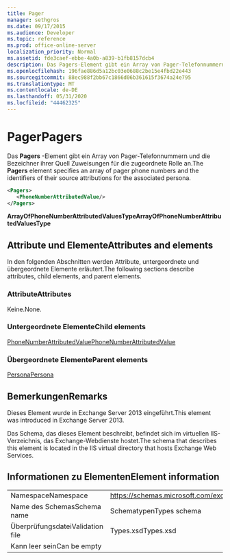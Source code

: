 ```yaml
---
title: Pager
manager: sethgros
ms.date: 09/17/2015
ms.audience: Developer
ms.topic: reference
ms.prod: office-online-server
localization_priority: Normal
ms.assetid: fde3caef-ebbe-4a0b-a839-b1fb8157dcb4
description: Das Pagers-Element gibt ein Array von Pager-Telefonnummern und die Bezeichner ihrer Quell Zuweisungen für die zugeordnete Rolle an.
ms.openlocfilehash: 196fae886d5a12bc03e0688c2be15e4fbd22e443
ms.sourcegitcommit: 88ec988f2bb67c1866d06b361615f3674a24e795
ms.translationtype: MT
ms.contentlocale: de-DE
ms.lasthandoff: 05/31/2020
ms.locfileid: "44462325"
---
```

# <a name="pagers"></a><span data-ttu-id="0f0d6-103">Pager</span><span class="sxs-lookup"><span data-stu-id="0f0d6-103">Pagers</span></span>

<span data-ttu-id="0f0d6-104">Das **Pagers** -Element gibt ein Array von Pager-Telefonnummern und die Bezeichner ihrer Quell Zuweisungen für die zugeordnete Rolle an.</span><span class="sxs-lookup"><span data-stu-id="0f0d6-104">The **Pagers** element specifies an array of pager phone numbers and the identifiers of their source attributions for the associated persona.</span></span> 
  
```XML
<Pagers>
   <PhoneNumberAttributedValue/>
</Pagers>

```

 <span data-ttu-id="0f0d6-105">**ArrayOfPhoneNumberAttributedValuesType**</span><span class="sxs-lookup"><span data-stu-id="0f0d6-105">**ArrayOfPhoneNumberAttributedValuesType**</span></span>
## <a name="attributes-and-elements"></a><span data-ttu-id="0f0d6-106">Attribute und Elemente</span><span class="sxs-lookup"><span data-stu-id="0f0d6-106">Attributes and elements</span></span>

<span data-ttu-id="0f0d6-107">In den folgenden Abschnitten werden Attribute, untergeordnete und übergeordnete Elemente erläutert.</span><span class="sxs-lookup"><span data-stu-id="0f0d6-107">The following sections describe attributes, child elements, and parent elements.</span></span>
  
### <a name="attributes"></a><span data-ttu-id="0f0d6-108">Attribute</span><span class="sxs-lookup"><span data-stu-id="0f0d6-108">Attributes</span></span>

<span data-ttu-id="0f0d6-109">Keine.</span><span class="sxs-lookup"><span data-stu-id="0f0d6-109">None.</span></span>
  
### <a name="child-elements"></a><span data-ttu-id="0f0d6-110">Untergeordnete Elemente</span><span class="sxs-lookup"><span data-stu-id="0f0d6-110">Child elements</span></span>

[<span data-ttu-id="0f0d6-111">PhoneNumberAttributedValue</span><span class="sxs-lookup"><span data-stu-id="0f0d6-111">PhoneNumberAttributedValue</span></span>](phonenumberattributedvalue.md)
  
### <a name="parent-elements"></a><span data-ttu-id="0f0d6-112">Übergeordnete Elemente</span><span class="sxs-lookup"><span data-stu-id="0f0d6-112">Parent elements</span></span>

[<span data-ttu-id="0f0d6-113">Persona</span><span class="sxs-lookup"><span data-stu-id="0f0d6-113">Persona</span></span>](persona.md)
  
## <a name="remarks"></a><span data-ttu-id="0f0d6-114">Bemerkungen</span><span class="sxs-lookup"><span data-stu-id="0f0d6-114">Remarks</span></span>

<span data-ttu-id="0f0d6-115">Dieses Element wurde in Exchange Server 2013 eingeführt.</span><span class="sxs-lookup"><span data-stu-id="0f0d6-115">This element was introduced in Exchange Server 2013.</span></span>
  
<span data-ttu-id="0f0d6-116">Das Schema, das dieses Element beschreibt, befindet sich im virtuellen IIS-Verzeichnis, das Exchange-Webdienste hostet.</span><span class="sxs-lookup"><span data-stu-id="0f0d6-116">The schema that describes this element is located in the IIS virtual directory that hosts Exchange Web Services.</span></span>
  
## <a name="element-information"></a><span data-ttu-id="0f0d6-117">Informationen zu Elementen</span><span class="sxs-lookup"><span data-stu-id="0f0d6-117">Element information</span></span>

|||
|:-----|:-----|
|<span data-ttu-id="0f0d6-118">Namespace</span><span class="sxs-lookup"><span data-stu-id="0f0d6-118">Namespace</span></span>  <br/> |https://schemas.microsoft.com/exchange/services/2006/types  <br/> |
|<span data-ttu-id="0f0d6-119">Name des Schemas</span><span class="sxs-lookup"><span data-stu-id="0f0d6-119">Schema name</span></span>  <br/> |<span data-ttu-id="0f0d6-120">Schematypen</span><span class="sxs-lookup"><span data-stu-id="0f0d6-120">Types schema</span></span>  <br/> |
|<span data-ttu-id="0f0d6-121">Überprüfungsdatei</span><span class="sxs-lookup"><span data-stu-id="0f0d6-121">Validation file</span></span>  <br/> |<span data-ttu-id="0f0d6-122">Types.xsd</span><span class="sxs-lookup"><span data-stu-id="0f0d6-122">Types.xsd</span></span>  <br/> |
|<span data-ttu-id="0f0d6-123">Kann leer sein</span><span class="sxs-lookup"><span data-stu-id="0f0d6-123">Can be empty</span></span>  <br/> ||
   

